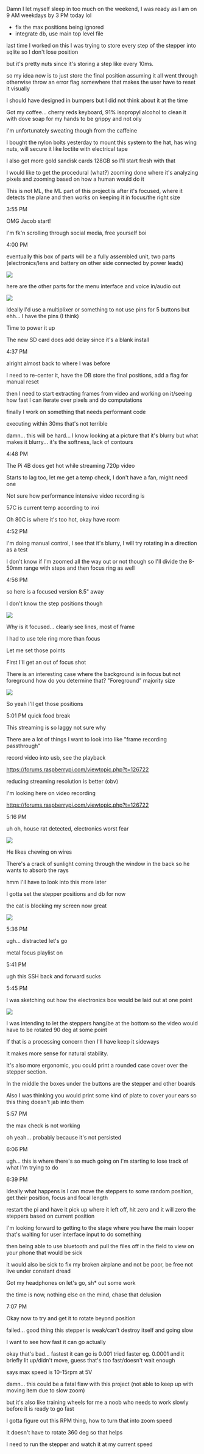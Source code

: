 Damn I let myself sleep in too much on the weekend, I was ready as I am on 9 AM weekdays by 3 PM today lol

- fix the max positions being ignored
- integrate db, use main top level file

last time I worked on this I was trying to store every step of the stepper into sqlite so I don't lose position

but it's pretty nuts since it's storing a step like every 10ms.

so my idea now is to just store the final position assuming it all went through otherwise throw an error flag somewhere that makes the user have to reset it visually

I should have designed in bumpers but I did not think about it at the time

Got my coffee... cherry reds keyboard, 91% isopropyl alcohol to clean it with dove soap for my hands to be grippy and not oily

I'm unfortunately sweating though from the caffeine

I bought the nylon bolts yesterday to mount this system to the hat, has wing nuts, will secure it like loctite with electrical tape

I also got more gold sandisk cards 128GB so I'll start fresh with that

I would like to get the procedural (what?) zooming done where it's analyzing pixels and zooming based on how a human would do it

This is not ML, the ML part of this project is after it's focused, where it detects the plane and then works on keeping it in focus/the right size

3:55 PM

OMG Jacob start!

I'm fk'n scrolling through social media, free yourself boi

4:00 PM

eventually this box of parts will be a fully assembled unit, two parts (electronics/lens and battery on other side connected by power leads)

<img src="./images/box-o-parts.JPG"/>

here are the other parts for the menu interface and voice in/audio out

<img src="./images/more-parts.png"/>

Ideally I'd use a multiplixer or something to not use pins for 5 buttons but ehh... I have the pins (I think)

Time to power it up

The new SD card does add delay since it's a blank install

4:37 PM

alright almost back to where I was before

I need to re-center it, have the DB store the final positions, add a flag for manual reset

then I need to start extracting frames from video and working on it/seeing how fast I can iterate over pixels and do computations

finally I work on something that needs performant code

executing within 30ms that's not terrible

damn... this will be hard... I know looking at a picture that it's blurry but what makes it blurry... it's the softness, lack of contours

4:48 PM

The Pi 4B does get hot while streaming 720p video

Starts to lag too, let me get a temp check, I don't have a fan, might need one

Not sure how performance intensive video recording is

57C is current temp according to inxi

Oh 80C is where it's too hot, okay have room

4:52 PM

I'm doing manual control, I see that it's blurry, I will try rotating in a direction as a test

I don't know if I'm zoomed all the way out or not though so I'll divide the 8-50mm range with steps and then focus ring as well

4:56 PM

so here is a focused version 8.5" away

I don't know the step positions though

<img src="./images/focused-8-5-in.JPG"/>

Why is it focused... clearly see lines, most of frame

I had to use tele ring more than focus

Let me set those points

First I'll get an out of focus shot

There is an interesting case where the background is in focus but not foreground how do you determine that? "Foreground" majority size

<img src="./images/out-of-focus-8-5-in.JPG"/>

So yeah I'll get those positions

5:01 PM quick food break

This streaming is so laggy not sure why

There are a lot of things I want to look into like "frame recording passthrough"

record video into usb, see the playback

https://forums.raspberrypi.com/viewtopic.php?t=126722

reducing streaming resolution is better (obv)

I'm looking here on video recording

https://forums.raspberrypi.com/viewtopic.php?t=126722

5:16 PM

uh oh, house rat detected, electronics worst fear

<img src="./images/electronics-worst-fear.JPG"/>

He likes chewing on wires

There's a crack of sunlight coming through the window in the back so he wants to absorb the rays

hmm I'll have to look into this more later

I gotta set the stepper positions and db for now

the cat is blocking my screen now great

<img src="./images/cat-disturbance.JPG"/>

5:36 PM

ugh... distracted let's go

metal focus playlist on

5:41 PM

ugh this SSH back and forward sucks

5:45 PM

I was sketching out how the electronics box would be laid out at one point

<img src="./images/body-design.JPG"/>

I was intending to let the steppers hang/be at the bottom so the video would have to be rotated 90 deg at some point

If that is a processing concern then I'll have keep it sideways

It makes more sense for natural stability.

It's also more ergonomic, you could print a rounded case cover over the stepper section.

In the middle the boxes under the buttons are the stepper and other boards

Also I was thinking you would print some kind of plate to cover your ears so this thing doesn't jab into them

5:57 PM

the max check is not working

oh yeah... probably because it's not persisted

6:06 PM

ugh... this is where there's so much going on I'm starting to lose track of what I'm trying to do

6:39 PM

Ideally what happens is I can move the steppers to some random position, get their position, focus and focal length

restart the pi and have it pick up where it left off, hit zero and it will zero the steppers based on current position

I'm looking forward to getting to the stage where you have the main looper that's waiting for user interface input to do something

then being able to use bluetooth and pull the files off in the field to view on your phone that would be sick

it would also be sick to fix my broken airplane and not be poor, be free not live under constant dread

Got my headphones on let's go, sh* out some work

the time is now, nothing else on the mind, chase that delusion

7:07 PM

Okay now to try and get it to rotate beyond position

failed... good thing this stepper is weak/can't destroy itself and going slow

I want to see how fast it can go actually

okay that's bad... fastest it can go is 0.001 tried faster eg. 0.0001 and it briefly lit up/didn't move, guess that's too fast/doesn't wait enough

says max speed is 10-15rpm at 5V

damn... this could be a fatal flaw with this project (not able to keep up with moving item due to slow zoom)

but it's also like training wheels for me a noob who needs to work slowly before it is ready to go fast

I gotta figure out this RPM thing, how to turn that into zoom speed

It doesn't have to rotate 360 deg so that helps

I need to run the stepper and watch it at my current speed

